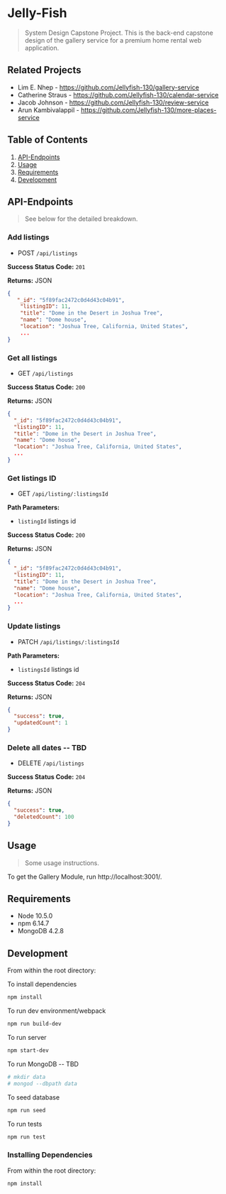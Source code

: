 # Jelly-Fish

> System Design Capstone Project. This is the back-end capstone design of the gallery service for a premium home rental web application.

## Related Projects

- Lim E. Nhep - https://github.com/Jellyfish-130/gallery-service
- Catherine Straus - https://github.com/Jellyfish-130/calendar-service
- Jacob Johnson - https://github.com/Jellyfish-130/review-service
- Arun Kambivalappil - https://github.com/Jellyfish-130/more-places-service

## Table of Contents

1. [API-Endpoints](#API-Endpoints)
2. [Usage](#Usage)
3. [Requirements](#requirements)
4. [Development](#development)

## API-Endpoints

> See below for the detailed breakdown.

### Add listings

- POST `/api/listings`

**Success Status Code:** `201`

**Returns:** JSON

```json
{
   "_id": "5f89fac2472c0d4d43c04b91",
    "listingID": 11,
    "title": "Dome in the Desert in Joshua Tree",
    "name": "Dome house",
    "location": "Joshua Tree, California, United States",
    ...
}
```

### Get all listings

- GET `/api/listings`

**Success Status Code:** `200`

**Returns:** JSON

```json
{
  "_id": "5f89fac2472c0d4d43c04b91",
  "listingID": 11,
  "title": "Dome in the Desert in Joshua Tree",
  "name": "Dome house",
  "location": "Joshua Tree, California, United States",
  ...
}
```

### Get listings ID

- GET `/api/listing/:listingsId`

**Path Parameters:**

- `listingId` listings id

**Success Status Code:** `200`

**Returns:** JSON

```json
{
  "_id": "5f89fac2472c0d4d43c04b91",
  "listingID": 11,
  "title": "Dome in the Desert in Joshua Tree",
  "name": "Dome house",
  "location": "Joshua Tree, California, United States",
  ...
}
```

### Update listings

- PATCH `/api/listings/:listingsId`

**Path Parameters:**

- `listingsId` listings id

**Success Status Code:** `204`

**Returns:** JSON

```json
{
  "success": true,
  "updatedCount": 1
}
```

### Delete all dates -- TBD

- DELETE `/api/listings`

**Success Status Code:** `204`

**Returns:** JSON

```json
{
  "success": true,
  "deletedCount": 100
}
```
## Usage

> Some usage instructions.

To get the Gallery Module, run http://localhost:3001/.

## Requirements

- Node 10.5.0
- npm 6.14.7
- MongoDB 4.2.8

## Development

From within the root directory:

To install dependencies

```sh
npm install
```

To run dev environment/webpack

```sh
npm run build-dev
```

To run server

```sh
npm start-dev
```

To run MongoDB -- TBD

```sh
# mkdir data
# mongod --dbpath data
```

To seed database

```sh
npm run seed
```

To run tests

```sh
npm run test
```

### Installing Dependencies

From within the root directory:

```sh
npm install
```
